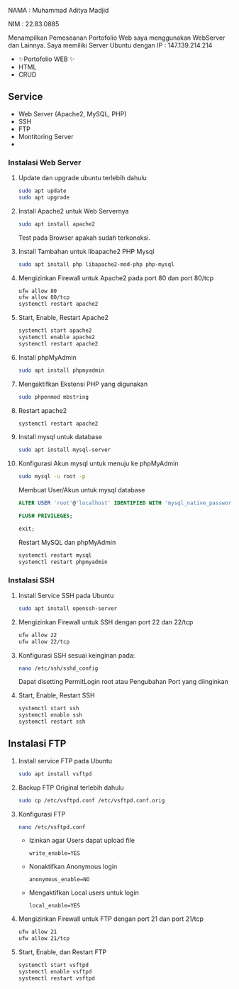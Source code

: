 NAMA  : Muhammad Aditya Madjid

NIM   : 22.83.0885

Menampilkan Pemeseanan Portofolio Web saya menggunakan WebServer dan Lainnya.
Saya memiliki Server Ubuntu dengan IP : 147.139.214.214

- ✨Portofolio WEB ✨
- HTML
- CRUD

## Service

- Web Server (Apache2, MySQL, PHP)
- SSH
- FTP
- Montitoring Server
- 

### Instalasi Web Server

1. Update dan upgrade ubuntu terlebih dahulu
   ```bash
   sudo apt update
   sudo apt upgrade 
   ```

2. Install Apache2 untuk Web Servernya
   ```bash
   sudo apt install apache2
   ```
   Test pada Browser apakah sudah terkoneksi.

3. Install Tambahan untuk libapache2 PHP Mysql
   ```bash
   sudo apt install php libapache2-mod-php php-mysql
   ```

4. Mengizinkan Firewall untuk Apache2 pada port 80 dan port 80/tcp
   ```bash
   ufw allow 80
   ufw allow 80/tcp
   systemctl restart apache2
   ```

5. Start, Enable, Restart Apache2
   ```bash
   systemctl start apache2
   systemctl enable apache2
   systemctl restart apache2
   ```

6. Install phpMyAdmin
   ```bash
   sudo apt install phpmyadmin
   ```

7. Mengaktifkan Ekstensi PHP yang digunakan
   ```bash
   sudo phpenmod mbstring
   ```

8. Restart apache2
   ```bash
   systemctl restart apache2
   ```

9. Install mysql untuk database
   ```bash
   sudo apt install mysql-server
   ```

10. Konfigurasi Akun mysql untuk menuju ke phpMyAdmin
    ```bash
    sudo mysql -u root -p
    ```

    Membuat User/Akun untuk mysql database
    ```sql
    ALTER USER 'root'@'localhost' IDENTIFIED WITH 'mysql_native_password' BY 'isikan_password' ;
    ```
    ```sql
    FLUSH PRIVILEGES;
    ```
    ```sql
    exit;
    ```

    Restart MySQL dan phpMyAdmin
    ```bash
    systemctl restart mysql
    systemctl restart phpmyadmin
    ```

### Instalasi SSH

1. Install Service SSH pada Ubuntu
   ```bash
   sudo apt install openssh-server
   ```

2. Mengizinkan Firewall untuk SSH dengan port 22 dan 22/tcp
   ```bash
   ufw allow 22
   ufw allow 22/tcp
   ```

3. Konfigurasi SSH sesuai keinginan pada:
   ```bash
   nano /etc/ssh/sshd_config
   ```
   Dapat disetting PermitLogin root atau Pengubahan Port yang diinginkan

4. Start, Enable, Restart SSH
   ```bash
   systemctl start ssh
   systemctl enable ssh
   systemctl restart ssh
   ```

## Instalasi FTP

1. Install service FTP pada Ubuntu
   ```bash
   sudo apt install vsftpd
   ```

2. Backup FTP Original terlebih dahulu
   ```bash
   sudo cp /etc/vsftpd.conf /etc/vsftpd.conf.orig
   ```

3. Konfigurasi FTP
   ```bash
   nano /etc/vsftpd.conf
   ```

   - Izinkan agar Users dapat upload file
     ```nano
     write_enable=YES
     ```
   - Nonaktifkan Anonymous login
     ```nano
     anonymous_enable=NO
     ```
   - Mengaktifkan Local users untuk login
     ```nano
     local_enable=YES
     ```

4. Mengizinkan Firewall untuk FTP dengan port 21 dan port 21/tcp
   ```bash
   ufw allow 21
   ufw allow 21/tcp
   ```

5. Start, Enable, dan Restart FTP
   ```bash
   systemctl start vsftpd
   systemctl enable vsftpd
   systemctl restart vsftpd
   ```

### 


    


    
